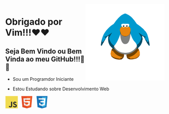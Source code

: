 <img src = "Action_Dance_Light_Blue.webp" width = "250px" align = 'right'>

<h1>Obrigado por Vim!!!❤️❤️</h1>
<h2>Seja Bem Vindo ou Bem Vinda ao meu GitHub!!!🗿🍷</h2>

<ul>
  <li><p>Sou um Programdor Iniciante</p></li>
  <li><p>Estou Estudando sobre Desenvolvimento Web</p></li>
</ul>  

<div>
  <img src="https://github.com/devicons/devicon/blob/master/icons/javascript/javascript-original.svg" title="JavaScript" alt="JavaScript" width="40" height="40"/>&nbsp;
  <img src="https://github.com/devicons/devicon/blob/master/icons/html5/html5-original.svg" title="HTML5" alt="HTML" width="40" height="40"/>&nbsp;
  <img src = "https://github.com/devicons/devicon/blob/master/icons/css3/css3-original.svg" title="CSS3" alt="CSS" width="40" height="40"/>&nbsp;
</div>
